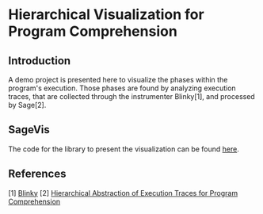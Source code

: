 # Hierarchical Visualization for Program Comprehension

## Introduction
A demo project is presented here to visualize the phases within the program's execution. Those phases are found by analyzing execution traces, that are collected through the instrumenter Blinky[1], and processed by Sage[2].

## SageVis

The code for the library to present the visualization can be found [here](https://github.com/kajdreef/sagevis).

## References

[1] [Blinky](github.com/spideruci/blinky)
[2] [Hierarchical Abstraction of Execution Traces for Program Comprehension]()
